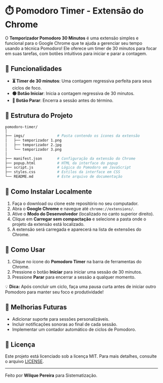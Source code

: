 # ⏱️ Pomodoro Timer - Extensão do Chrome

O **Temporizador Pomodoro 30 Minutos** é uma extensão simples e funcional para o Google Chrome que te ajuda a gerenciar seu tempo usando a técnica Pomodoro!  Ele oferece um timer de 30 minutos para focar em suas tarefas, com botões intuitivos para iniciar e parar a contagem.

## 🌟 Funcionalidades

- **⏳ Timer de 30 minutos**: Uma contagem regressiva perfeita para seus ciclos de foco.
- **🟢 Botão Iniciar**: Inicia a contagem regressiva de 30 minutos.
- **🔴 Botão Parar**: Encerra a sessão antes do término.

## 📂 Estrutura do Projeto

```bash
pomodoro-timer/
│
├── imgs/               # Pasta contendo os ícones da extensão
│   ├── temporizador 1.png
│   ├── temporizador 2.jpg
│   └── temporizador 3.png
│
├── manifest.json       # Configuração da extensão do Chrome
├── popup.html          # HTML da interface do popup
├── script.js           # Lógica do Pomodoro em JavaScript
├── styles.css          # Estilos da interface em CSS
└── README.md           # Este arquivo de documentação
```

## 🚀 Como Instalar Localmente

1. Faça o download ou clone este repositório no seu computador.
2. Abra o **Google Chrome** e navegue até `chrome://extensions/`.
3. Ative o **Modo do Desenvolvedor** (localizado no canto superior direito).
4. Clique em **Carregar sem compactação** e selecione a pasta onde o projeto da extensão está localizado.
5. A extensão será carregada e aparecerá na lista de extensões do Chrome.

## 🎯 Como Usar

1. Clique no ícone do **Pomodoro Timer** na barra de ferramentas do Chrome.
2. Pressione o botão **Iniciar** para iniciar uma sessão de 30 minutos.
3. Pressione **Parar** para encerrar a sessão a qualquer momento.

💡 **Dica:** Após concluir um ciclo, faça uma pausa curta antes de iniciar outro Pomodoro para manter seu foco e produtividade!

## 🚧 Melhorias Futuras

- Adicionar suporte para sessões personalizáveis.
- Incluir notificações sonoras ao final de cada sessão.
- Implementar um contador automático de ciclos de Pomodoro.

## 📜 Licença

Este projeto está licenciado sob a licença MIT. Para mais detalhes, consulte o arquivo [LICENSE](LICENSE).

---

Feito  por **Wilque Pereira** para Sistematização.